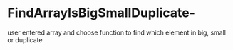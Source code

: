 # FindArrayIsBigSmallDuplicate-
user entered array and choose function to find which element in big, small or duplicate
